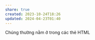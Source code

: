 ```yaml
---
share: true
created: 2023-10-24T18:26
updated: 2024-04-23T01:40
---
```

Chúng thường nằm ở trong các thẻ HTML

